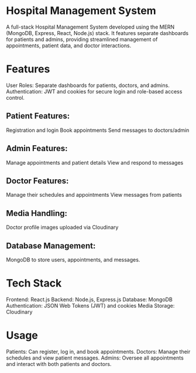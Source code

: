 # Hospital Management System
A full-stack Hospital Management System developed using the MERN (MongoDB, Express, React, Node.js) stack. It features separate dashboards for patients and admins, providing streamlined management of appointments, patient data, and doctor interactions.

# Features
User Roles: Separate dashboards for patients, doctors, and admins.
Authentication: JWT and cookies for secure login and role-based access control.

## Patient Features:
Registration and login
Book appointments
Send messages to doctors/admin

## Admin Features:
Manage appointments and patient details
View and respond to messages

## Doctor Features:
Manage their schedules and appointments
View messages from patients

## Media Handling:
Doctor profile images uploaded via Cloudinary

## Database Management:
MongoDB to store users, appointments, and messages.

# Tech Stack
Frontend: React.js
Backend: Node.js, Express.js
Database: MongoDB
Authentication: JSON Web Tokens (JWT) and cookies
Media Storage: Cloudinary

# Usage
Patients: Can register, log in, and book appointments.
Doctors: Manage their schedules and view patient messages.
Admins: Oversee all appointments and interact with both patients and doctors.
